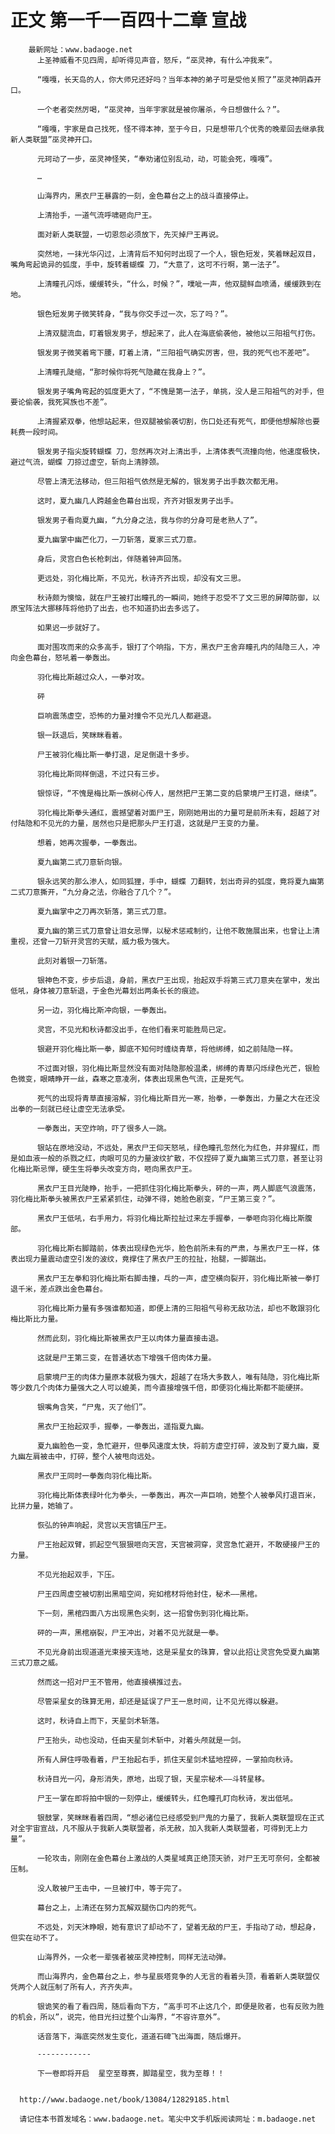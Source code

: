 # 正文 第一千一百四十二章 宣战
        最新网址：www.badaoge.net
          上圣神威看不见四周，却听得见声音，怒斥，“巫灵神，有什么冲我来”。
      
          “嘎嘎，长天岛的人，你大师兄还好吗？当年本神的弟子可是受他关照了”巫灵神阴森开口。
      
          一个老者突然厉喝，“巫灵神，当年宇家就是被你屠杀，今日想做什么？”。
      
          “嘎嘎，宇家是自己找死，怪不得本神，至于今日，只是想带几个优秀的晚辈回去继承我新人类联盟”巫灵神开口。
      
          元珂动了一步，巫灵神怪笑，“奉劝诸位别乱动，动，可能会死，嘎嘎”。
      
          …
      
          山海界内，黑衣尸王暴露的一刻，金色幕台之上的战斗直接停止。
      
          上清抬手，一道气流呼啸砸向尸王。
      
          面对新人类联盟，一切恩怨必须放下，先灭掉尸王再说。
      
          突然地，一抹光华闪过，上清背后不知何时出现了一个人，银色短发，笑着眯起双目，嘴角弯起诡异的弧度，手中，旋转着蝴蝶 刀，“大意了，这可不行啊，第一法子”。
      
          上清瞳孔闪烁，缓缓转头，“什么，时候？”，噗呲一声，他双腿鲜血喷涌，缓缓跌到在地。
      
          银色短发男子微笑转身，“我与你交手过一次，忘了吗？”。
      
          上清双腿流血，盯着银发男子，想起来了，此人在海底偷袭他，被他以三阳祖气打伤。
      
          银发男子微笑着弯下腰，盯着上清，“三阳祖气确实厉害，但，我的死气也不差吧”。
      
          上清瞳孔陡缩，“那时候你将死气隐藏在我身上？”。
      
          银发男子嘴角弯起的弧度更大了，“不愧是第一法子，单挑，没人是三阳祖气的对手，但要论偷袭，我死冥族也不差”。
      
          上清握紧双拳，他想站起来，但双腿被偷袭切割，伤口处还有死气，即便他想解除也要耗费一段时间。
      
          银发男子指尖旋转蝴蝶 刀，忽然再次对上清出手，上清体表气流撞向他，他速度极快，避过气流，蝴蝶 刀掠过虚空，斩向上清脖颈。
      
          尽管上清无法移动，但三阳祖气依然是无解的，银发男子出手数次都无用。
      
          这时，夏九幽几人跨越金色幕台出现，齐齐对银发男子出手。
      
          银发男子看向夏九幽，“九分身之法，我与你的分身可是老熟人了”。
      
          夏九幽掌中幽芒化刀，一刀斩落，夏家三式刀意。
      
          身后，灵宫白色长枪刺出，伴随着钟声回荡。
      
          更远处，羽化梅比斯，不见光，秋诗齐齐出现，却没有文三思。
      
          秋诗颇为懊恼，就在尸王被打出瞳孔的一瞬间，她终于忍受不了文三思的屏障防御，以原宝阵法大挪移阵将他扔了出去，也不知道扔出去多远了。
      
          如果迟一步就好了。
      
          面对围攻而来的众多高手，银打了个响指，下方，黑衣尸王舍弃瞳孔内的陆隐三人，冲向金色幕台，怒吼着一拳轰出。
      
          羽化梅比斯越过众人，一拳对攻。
      
          砰
      
          巨响震荡虚空，恐怖的力量对撞令不见光几人都避退。
      
          银一跃退后，笑眯眯看着。
      
          尸王被羽化梅比斯一拳打退，足足倒退十多步。
      
          羽化梅比斯同样倒退，不过只有三步。
      
          银惊讶，“不愧是梅比斯一族树心传人，居然把尸王第二变的启蒙境尸王打退，继续”。
      
          羽化梅比斯拳头通红，震撼望着对面尸王，刚刚她用出的力量可是前所未有，超越了对付陆隐和不见光的力量，居然也只是把那头尸王打退，这就是尸王变的力量。
      
          想着，她再次握拳，一拳轰出。
      
          夏九幽第二式刀意斩向银。
      
          银永远笑的那么渗人，如同狐狸，手中，蝴蝶 刀翻转，划出奇异的弧度，竟将夏九幽第二式刀意撕开，“九分身之法，你融合了几个？”。
      
          夏九幽掌中之刀再次斩落，第三式刀意。
      
          夏九幽的第三式刀意曾让泪女忌惮，以秘术惩戒制约，让他不敢施展出来，也曾让上清重视，还曾一刀斩开灵宫的天赋，威力极为强大。
      
          此刻对着银一刀斩落。
      
          银神色不变，步步后退，身前，黑衣尸王出现，抬起双手将第三式刀意夹在掌中，发出低吼，身体被刀意斩退，于金色光幕划出两条长长的痕迹。
      
          另一边，羽化梅比斯冲向银，一拳轰出。
      
          灵宫，不见光和秋诗都没出手，在他们看来可能胜局已定。
      
          银避开羽化梅比斯一拳，脚底不知何时缠绕青草，将他绑缚，如之前陆隐一样。
      
          不过面对银，羽化梅比斯显然没有面对陆隐那般温柔，绑缚的青草闪烁绿色光芒，银脸色微变，眼睛睁开一丝，森寒之意凌冽，体表出现黑色气流，正是死气。
      
          死气的出现将青草直接溶解，羽化梅比斯目光一寒，抬拳，一拳轰出，力量之大在还没出拳的一刻就已经让虚空无法承受。
      
          一拳轰出，天空炸响，吓了很多人一跳。
      
          银站在原地没动，不远处，黑衣尸王仰天怒吼，绿色瞳孔忽然化为红色，并非猩红，而是如血液一般的杀戮之红，肉眼可见的力量波纹扩散，不仅捏碎了夏九幽第三式刀意，甚至让羽化梅比斯忌惮，硬生生将拳头改变方向，咂向黑衣尸王。
      
          黑衣尸王目光陡睁，抬手，一把抓住羽化梅比斯拳头，砰的一声，两人脚底气浪震荡，羽化梅比斯拳头被黑衣尸王紧紧抓住，动弹不得，她脸色剧变，“尸王第三变？”。
      
          黑衣尸王低吼，右手用力，将羽化梅比斯拉扯过来左手握拳，一拳咂向羽化梅比斯腹部。
      
          羽化梅比斯右脚踏前，体表出现绿色光华，脸色前所未有的严肃，与黑衣尸王一样，体表出现力量震动虚空引发的波纹，竟撑住了黑衣尸王的拉扯，抬腿，一脚踹出。
      
          黑衣尸王左拳和羽化梅比斯右脚击撞，乓的一声，虚空横向裂开，羽化梅比斯被一拳打退千米，差点跌出金色幕台。
      
          羽化梅比斯力量有多强谁都知道，即便上清的三阳祖气号称无敌功法，却也不敢跟羽化梅比斯比力量。
      
          然而此刻，羽化梅比斯被黑衣尸王以肉体力量直接击退。
      
          这就是尸王第三变，在普通状态下增强千倍肉体力量。
      
          启蒙境尸王的肉体力量原本就极为强大，超越了在场大多数人，唯有陆隐，羽化梅比斯等少数几个肉体力量强大之人可以媲美，而今直接增强千倍，即便羽化梅比斯都不能硬拼。
      
          银嘴角含笑，“尸鬼，灭了他们”。
      
          黑衣尸王抬起双手，握拳，一拳轰出，遥指夏九幽。
      
          夏九幽脸色一变，急忙避开，但拳风速度太快，将前方虚空打碎，波及到了夏九幽，夏九幽左肩被击中，打碎，整个人被甩向远处。
      
          黑衣尸王同时一拳轰向羽化梅比斯。
      
          羽化梅比斯体表绿叶化为拳头，一拳轰出，再次一声巨响，她整个人被拳风打退百米，比拼力量，她输了。
      
          恢弘的钟声响起，灵宫以天宫镇压尸王。
      
          尸王抬起双臂，抓起空气狠狠咂向天宫，天宫被洞穿，灵宫急忙避开，不敢硬接尸王的力量。
      
          不见光抬起双手，下压。
      
          尸王四周虚空被切割出黑暗空间，宛如棺材将他封住，秘术——黑棺。
      
          下一刻，黑棺四面八方出现黑色尖刺，这一招曾伤到羽化梅比斯。
      
          砰的一声，黑棺崩裂，尸王冲出，对着不见光就是一拳。
      
          不见光身前出现道道光束接天连地，这是采星女的珠算，曾以此招让灵宫免受夏九幽第三式刀意之威。
      
          然而这一招对尸王不管用，他直接横推过去。
      
          尽管采星女的珠算无用，却还是延误了尸王一息时间，让不见光得以躲避。
      
          这时，秋诗自上而下，天星剑术斩落。
      
          尸王抬头，动也没动，任由天星剑术斩中，对着头颅就是一剑。
      
          所有人屏住呼吸看着，尸王抬起右手，抓住天星剑术猛地捏碎，一掌拍向秋诗。
      
          秋诗目光一闪，身形消失，原地，出现了银，天星宗秘术——斗转星移。
      
          尸王一掌在即将拍中银的一刻停止，缓缓转头，红色瞳孔盯向秋诗，发出低吼。
      
          银鼓掌，笑眯眯看着四周，“想必诸位已经感受到尸鬼的力量了，我新人类联盟现在正式对全宇宙宣战，凡不服从于我新人类联盟者，杀无赦，加入我新人类联盟者，可得到无上力量”。
      
          一轮攻击，刚刚在金色幕台上激战的人类星域真正绝顶天骄，对尸王无可奈何，全都被压制。
      
          没人敢被尸王击中，一旦被打中，等于完了。
      
          幕台之上，上清还在努力瓦解双腿伤口内的死气。
      
          不远处，刘天沐睁眼，她有意识了却动不了，望着无敌的尸王，手指动了动，想起身，但实在动不了。
      
          山海界外，一众老一辈强者被巫灵神控制，同样无法动弹。
      
          而山海界内，金色幕台之上，参与星辰塔竞争的人无言的看着头顶，看着新人类联盟仅凭两个人就压制了所有人，齐齐失声。
      
          银诡笑的看了看四周，随后看向下方，“高手可不止这几个，即便是败者，也有反败为胜的机会，所以”，说完，他目光扫过整个山海界，“不容许意外”。
      
          话音落下，海底突然发生变化，道道石碑飞出海面，随后爆开。
      
          ------------
      
          下一卷即将开启  星空至尊赛，脚踏星空，我为至尊！！
      
      
      http://www.badaoge.net/book/13084/12829185.html
      
      请记住本书首发域名：www.badaoge.net。笔尖中文手机版阅读网址：m.badaoge.net